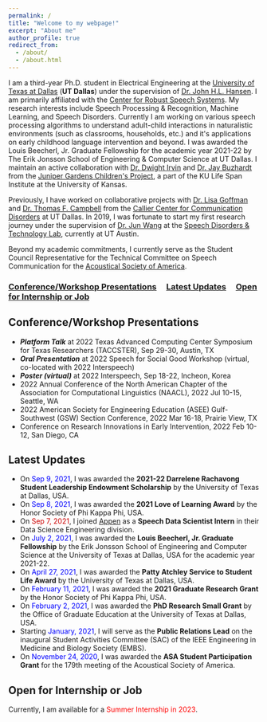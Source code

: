 ```yaml
---
permalink: /
title: "Welcome to my webpage!"
excerpt: "About me"
author_profile: true
redirect_from: 
  - /about/
  - /about.html
---
```


I am a third-year Ph.D. student in Electrical Engineering at the [University of Texas at Dallas](https://www.utdallas.edu) (**UT Dallas**) under the supervision of [Dr. John H.L. Hansen](https://personal.utdallas.edu/~john.hansen/). I am primarily affiliated with the [Center for Robust Speech Systems](https://crss.utdallas.edu/). My research interests include Speech Processing & Recognition, Machine Learning, and Speech Disorders. Currently I am working on various speech processing algorithms to understand adult-child interactions in naturalistic environments (such as classrooms, households, etc.) and it's applications on early childhood language intervention and beyond. I was awarded the Louis Beecherl, Jr. Graduate Fellowship for the academic year 2021-22 by The Erik Jonsson School of Engineering & Computer Science at UT Dallas. I maintain an active collaboration with [Dr. Dwight Irvin](https://juniper.ku.edu/people/dwight-irvin) and [Dr. Jay Buzhardt](https://juniper.ku.edu/people/buzhardt-jay) from the [Juniper Gardens Children's Project](https://juniper.ku.edu/), a part of the KU Life Span Institute at the University of Kansas.

Previously, I have worked on collaborative projects with [Dr. Lisa Goffman](https://utdallas.edu/chairs/profiles/dr-lisa-goffman/) and [Dr. Thomas F. Campbell](https://utdallas.edu/chairs/profiles/dr-thomas-campbell/) from the [Callier Center for Communication Disorders](https://calliercenter.utdallas.edu/) at UT Dallas. In 2019, I was fortunate to start my first research journey under the supervision of [Dr. Jun Wang](https://csd.utexas.edu/faculty/jun-wang) at the [Speech Disorders & Technology Lab](https://csd.utexas.edu/research/wang-lab/home), currently at UT Austin. 

Beyond my academic commitments, I currently serve as the Student Council Representative for the Technical Committee on Speech Communication for the [Acoustical Society of America](https://acousticalsociety.org). 

### [Conference/Workshop Presentations](#upcoming-conference-presentations) &nbsp;&nbsp;&nbsp; [Latest Updates](#latest-updates)  &nbsp;&nbsp;&nbsp; [Open for Internship or Job](#open-for-internship-or-job) 

Conference/Workshop Presentations 
------

* ___Platform Talk___ at 2022 Texas Advanced Computing Center Symposium for Texas Researchers (TACCSTER), Sep 29-30, Austin, TX   
* ___Oral Presentation___ at 2022 Speech for Social Good Workshop (virtual, co-located with 2022 Interspeech)
* ___Poster (virtual)___ at 2022 Interspeech, Sep 18-22, Incheon, Korea   
* 2022 Annual Conference of the North American Chapter of the Association for Computational Linguistics (NAACL), 2022 Jul 10-15, Seattle, WA
* 2022 American Society for Engineering Education (ASEE) Gulf-Southwest (GSW) Section Conference, 2022 Mar 16-18, Prairie View, TX
* Conference on Research Innovations in Early Intervention, 2022 Feb 10-12, San Diego, CA

Latest Updates
------

* On <font color="blue">Sep 9, 2021</font>, I was awarded the **2021-22 Darrelene Rachavong Student Leadership Endowment Scholarship** by the University of Texas at Dallas, USA.
* On <font color="blue">Sep 8, 2021</font>, I was awarded the **2021 Love of Learning Award**  by the Honor Society of Phi Kappa Phi, USA.
* On <font color="#cc0000">Sep 7, 2021</font>, I joined [Appen](https://appen.com/) as a **Speech Data Scientist Intern** in their Data Science Engineering division.
* On <font color="blue">July 2, 2021</font>, I was awarded the **Louis Beecherl, Jr. Graduate Fellowship** by the Erik Jonsson School of Engineering and Computer Science at the University of Texas at Dallas, USA for the academic year 2021-22.
* On <font color="blue">April 27, 2021</font>, I was awarded the **Patty Atchley Service to Student Life Award** by the University of Texas at Dallas, USA.
* On <font color="blue">February 11, 2021</font>, I was awarded the **2021 Graduate Research Grant** by the Honor Society of Phi Kappa Phi, USA.
* On <font color="blue">February 2, 2021</font>, I was awarded the **PhD Research Small Grant** by the Office of Graduate Education at the University of Texas at Dallas, USA. 
* Starting <font color="blue">January, 2021</font>, I will serve as the **Public Relations Lead** on the inaugural Student Activities Committee (SAC) of the IEEE Engineering in Medicine and Biology Society (EMBS). 
* On <font color="blue">November 24, 2020</font>, I was awarded the **ASA Student Participation Grant** for the 179th meeting of the Acoustical Society of America.


Open for Internship or Job
------

Currently, I am available for a <font color="red">Summer Internship in 2023</font>. 
